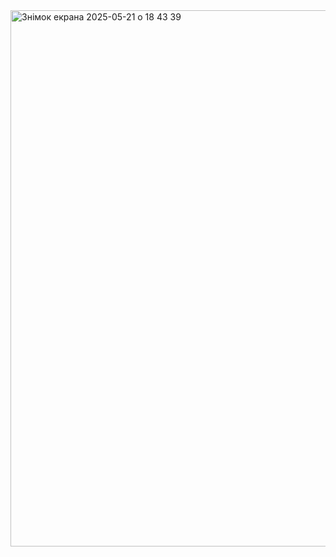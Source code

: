 <img width="858" alt="Знімок екрана 2025-05-21 о 18 43 39" src="https://github.com/user-attachments/assets/c56b956d-ccad-423e-933d-8b7561374ab8" />
